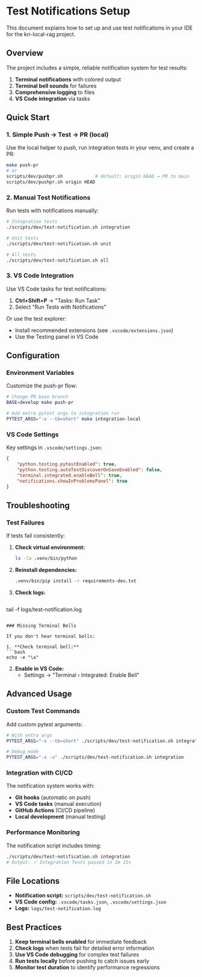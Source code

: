 # Test Notifications Setup

This document explains how to set up and use test notifications in your IDE for the kri-local-rag project.

## Overview

The project includes a simple, reliable notification system for test results:

1. **Terminal notifications** with colored output
2. **Terminal bell sounds** for failures
3. **Comprehensive logging** to files
4. **VS Code integration** via tasks

## Quick Start

### 1. Simple Push → Test → PR (local)

Use the local helper to push, run integration tests in your venv, and create a PR:

```bash
make push-pr
# or
scripts/dev/pushpr.sh            # default: origin HEAD → PR to main
scripts/dev/pushpr.sh origin HEAD
```

### 2. Manual Test Notifications

Run tests with notifications manually:

```bash
# Integration tests
./scripts/dev/test-notification.sh integration

# Unit tests
./scripts/dev/test-notification.sh unit

# All tests
./scripts/dev/test-notification.sh all
```

### 3. VS Code Integration

Use VS Code tasks for test notifications:

1. **Ctrl+Shift+P** → "Tasks: Run Task"
2. Select "Run Tests with Notifications"

Or use the test explorer:
- Install recommended extensions (see `.vscode/extensions.json`)
- Use the Testing panel in VS Code

## Configuration

### Environment Variables

Customize the push-pr flow:

```bash
# Change PR base branch
BASE=develop make push-pr

# Add extra pytest args to integration run
PYTEST_ARGS="-x --tb=short" make integration-local
```

### VS Code Settings

Key settings in `.vscode/settings.json`:

```json
{
    "python.testing.pytestEnabled": true,
    "python.testing.autoTestDiscoverOnSaveEnabled": false,
    "terminal.integrated.enableBell": true,
    "notifications.showInProblemsPanel": true
}
```

## Troubleshooting

### Test Failures

If tests fail consistently:

1. **Check virtual environment:**
   ```bash
   ls -la .venv/bin/python
   ```

2. **Reinstall dependencies:**
   ```bash
   .venv/bin/pip install -r requirements-dev.txt
   ```

3. **Check logs:**
   ```bash
  tail -f logs/test-notification.log
   ```

### Missing Terminal Bells

If you don't hear terminal bells:

1. **Check terminal bell:**
   ```bash
   echo -e "\a"
   ```

2. **Enable in VS Code:**
   - Settings → "Terminal › Integrated: Enable Bell"

## Advanced Usage

### Custom Test Commands

Add custom pytest arguments:

```bash
# With extra args
PYTEST_ARGS="-x --tb=short" ./scripts/dev/test-notification.sh integration

# Debug mode
PYTEST_ARGS="-s -v" ./scripts/dev/test-notification.sh integration
```

### Integration with CI/CD

The notification system works with:

- **Git hooks** (automatic on push)
- **VS Code tasks** (manual execution)
- **GitHub Actions** (CI/CD pipeline)
- **Local development** (manual testing)

### Performance Monitoring

The notification script includes timing:

```bash
./scripts/dev/test-notification.sh integration
# Output: ✓ Integration Tests passed in 2m 15s
```

## File Locations

- **Notification script:** `scripts/dev/test-notification.sh`
- **VS Code config:** `.vscode/tasks.json`, `.vscode/settings.json`
- **Logs:** `logs/test-notification.log`

## Best Practices

1. **Keep terminal bells enabled** for immediate feedback
2. **Check logs** when tests fail for detailed error information
3. **Use VS Code debugging** for complex test failures
4. **Run tests locally** before pushing to catch issues early
5. **Monitor test duration** to identify performance regressions
